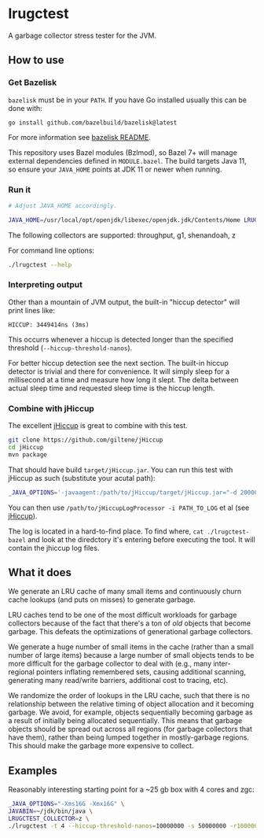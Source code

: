 # lrugctest

A garbage collector stress tester for the JVM.

## How to use

### Get Bazelisk

`bazelisk` must be in your `PATH`. If you have Go installed usually this can be done with:

```
go install github.com/bazelbuild/bazelisk@latest
```

For more information see [bazelisk README](https://github.com/bazelbuild/bazelisk).

This repository uses Bazel modules (Bzlmod), so Bazel 7+ will manage external dependencies defined in `MODULE.bazel`.
The build targets Java 11, so ensure your `JAVA_HOME` points at JDK 11 or newer when running.

### Run it

```bash
# Adjust JAVA_HOME accordingly.

JAVA_HOME=/usr/local/opt/openjdk/libexec/openjdk.jdk/Contents/Home LRUGCTEST_COLLECTOR=g1 ./lrugctest
```

The following collectors are supported: throughput, g1, shenandoah, z

For command line options:

```bash
./lrugctest --help
```

### Interpreting output

Other than a mountain of JVM output, the built-in "hiccup detector" will print lines like:

```
HICCUP: 3449414ns (3ms)
```

This occurrs whenever a hiccup is detected longer than the specified
threshold (`--hiccup-threshold-nanos`).

For better hiccup detection see the next section. The built-in hiccup
detector is trivial and there for convenience. It will simply sleep
for a millisecond at a time and measure how long it slept. The delta
between actual sleep time and requested sleep time is the hiccup
length.

### Combine with jHiccup

The excellent [jHiccup](https://github.com/giltene/jHiccup) is great to combine with this test.

```bash
git clone https://github.com/giltene/jHiccup
cd jHiccup
mvn package
```

That should have build `target/jHiccup.jar`. You can run this test
with jHiccup as such (substitute your acutal path):

```bash
_JAVA_OPTIONS='-javaagent:/path/to/jHiccup/target/jHiccup.jar="-d 20000 -i 1000"' LRUGCTEST_COLLECTOR=g1 ./lrugctest
```

You can then use `/path/to/jHiccupLogProcessor -i PATH_TO_LOG` et al
(see [jHiccup](https://github.com/giltene/jHiccup)).

The log is located in a hard-to-find place. To find where, `cat
./lrugctest-bazel` and look at the diredctory it's entering before
executing the tool. It will contain the jhiccup log files.

## What it does

We generate an LRU cache of many small items and continuously churn
cache lookups (and puts on misses) to generate garbage.

LRU caches tend to be one of the most difficult workloads for garbage
collectors because of the fact that there's a ton of *old* objects
that become garbage. This defeats the optimizations of generational
garbage collectors.

We generate a huge number of small items in the cache (rather than a
small number of large items) because a large number of small objects
tends to be more difficult for the garbage collector to deal with
(e.g., many inter-regional pointers inflating remembered sets, causing
additional scanning, generating many read/write barriers, additional
cost to tracing, etc).

We randomize the order of lookups in the LRU cache, such that there is
no relationship between the relative timing of object allocation and
it becoming garbage. We avoid, for example, objects sequentially
becoming garbage as a result of initially being allocated
sequentially. This means that garbage objects should be spread out
across all regions (for garbage collectors that have them), rather
than being lumped together in mostly-garbage regions. This should make
the garbage more expensive to collect.

## Examples

Reasonably interesting starting point for a ~25 gb box with 4 cores
and zgc:

```bash
_JAVA_OPTIONS="-Xms16G -Xmx16G" \
JAVABIN=~/jdk/bin/java \
LRUGCTEST_COLLECTOR=z \
./lrugctest -t 4 --hiccup-threshold-nanos=10000000 -s 50000000 -r1000000
```
